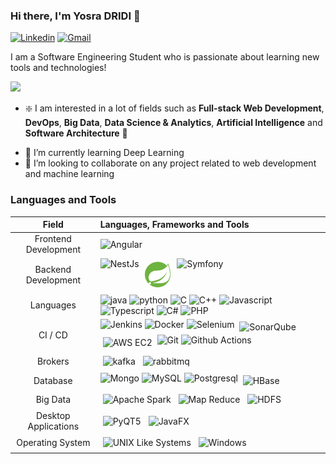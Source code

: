 ### Hi there, I'm Yosra DRIDI 👋
[![Linkedin](https://img.shields.io/badge/-yosra.dridi-blue?style=flat&logo=Linkedin&logoColor=white)](https://www.linkedin.com/in/yosra-dridi/) [![Gmail](https://img.shields.io/badge/-yosra.dridi-c14438?style=flat&logo=Gmail&logoColor=white)](mailto:yosra.dridi@insat.ucar.tn
) 

I am a Software Engineering Student who is passionate about learning new tools and technologies!


<a href="https://github.com/DenverCoder1/readme-typing-svg">
<img src="https://readme-typing-svg.herokuapp.com?lines=Software+Engineering+Student;Full+Stack+Developer;DevOps+Engineer;Data+Science+and+Artificial+Intelligence+enthusiast&center=false&width=500&height=50">
</a>

* :sparkle: I am interested in a lot of fields such as **Full-stack Web Development**, **DevOps**, **Big Data**, **Data Science & Analytics**, **Artificial Intelligence** and **Software Architecture** 🤖
- :beginner: I’m currently learning Deep Learning
- 👯 I’m looking to collaborate on any project related to web development and machine learning

### Languages and Tools

Field | Languages, Frameworks and Tools
:---: | :---
Frontend Development | ![Angular](https://img.icons8.com/color/48/000000/angularjs.png) 
Backend Development |  ![NestJs](https://www.vectorlogo.zone/logos/nestjs/nestjs-ar21.svg) <img src="https://raw.githubusercontent.com/github/explore/80688e429a7d4ef2fca1e82350fe8e3517d3494d/topics/spring-boot/spring-boot.png" alt="Spring Boot" width="45" height="45" style="vertical-align:top; margin:4px">   ![Symfony](https://img.icons8.com/color/48/000000/symfony.png) 
Languages | ![java](https://img.icons8.com/color/48/000000/java-coffee-cup-logo--v1.png) ![python](https://img.icons8.com/color/48/000000/python--v1.png) ![C](https://img.icons8.com/color/48/000000/c-programming.png) ![C++](https://img.icons8.com/color/48/000000/c-plus-plus-logo.png) ![Javascript](https://img.icons8.com/color/48/000000/javascript--v1.png) ![Typescript](https://img.icons8.com/color/48/000000/typescript.png) ![C#](https://img.icons8.com/color/48/000000/c-sharp-logo.png) ![PHP](https://img.icons8.com/dusk/48/000000/php-logo.png)
CI / CD | ![Jenkins](https://img.icons8.com/color/48/000000/jenkins.png) ![Docker](https://img.icons8.com/color/48/000000/docker.png) ![Selenium](https://img.icons8.com/color/48/000000/selenium.png) <img src="https://www.sonarqube.org/logos/index/sonarqube-logo.png" alt="SonarQube" width="65" height="45" style="vertical-align:top; margin:4px"> <img src="https://sysreseau.net/wp-content/uploads/2020/09/ec2-1.png" alt="AWS EC2" width="45" height="45" style="vertical-align:top; margin:4px"> ![Git](https://img.icons8.com/ios/50/000000/git.png) ![Github Actions](https://avatars.githubusercontent.com/u/44036562?s=50&v=4)
Brokers | <img src="https://www.vectorlogo.zone/logos/apache_kafka/apache_kafka-ar21.svg" alt="kafka" style="vertical-align:top; margin:4px;"> <img src="https://www.vectorlogo.zone/logos/rabbitmq/rabbitmq-ar21.svg" alt="rabbitmq" style="vertical-align:top; margin:4px">
Database | ![Mongo](https://img.icons8.com/external-tal-revivo-shadow-tal-revivo/48/000000/external-mongodb-a-cross-platform-document-oriented-database-program-logo-shadow-tal-revivo.png) ![MySQL](https://img.icons8.com/color/48/000000/mysql-logo.png) ![Postgresql](https://img.icons8.com/color/48/000000/postgreesql.png) <img src="https://hbase.apache.org/images/hbase_logo_with_orca_large.png" alt="HBase" width="75" height="45"  style="vertical-align:top; margin:4px">
Big Data | <img src="https://upload.wikimedia.org/wikipedia/commons/thumb/f/f3/Apache_Spark_logo.svg/1200px-Apache_Spark_logo.svg.png" alt="Apache Spark" width="45" height="55"  style="vertical-align:top; margin:4px"> <img src="https://miro.medium.com/max/340/1*GTUOJwkw7Gsj4urC9pU5dg.png" alt="Map Reduce" width="95" height="55"  style="vertical-align:top; margin:4px"> <img src="https://blogs.mulesoft.com/wp-content/uploads/2013/05/hdfs-logo-square.jpg" alt="HDFS" width="95" height="55"  style="vertical-align:top; margin:4px">
Desktop Applications | <img src="https://upload.wikimedia.org/wikipedia/commons/thumb/e/e6/Python_and_Qt.svg/1200px-Python_and_Qt.svg.png" alt="PyQT5" width="55" height="55"  style="vertical-align:top; margin:4px"> <img src="https://upload.wikimedia.org/wikipedia/fr/thumb/c/cc/JavaFX_Logo.png/440px-JavaFX_Logo.png" alt="JavaFX" width="75" height="55"  style="vertical-align:top; margin:4px"> 
Operating System | <img src="https://upload.wikimedia.org/wikipedia/commons/thumb/3/35/Tux.svg/640px-Tux.svg.png" alt="UNIX Like Systems" width="45" height="55"  style="vertical-align:top; margin:4px"> <img src="https://blogs.windows.com/wp-content/uploads/prod/2020/08/windows-logo-social.png" alt="Windows" width="65" height="45"  style="vertical-align:top; margin:4px">
